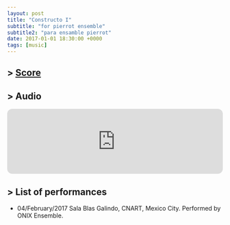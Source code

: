 ```yaml
---
layout: post
title: "Constructo I"
subtitle: "for pierrot ensemble"
subtitle2: "para ensamble pierrot"
date: 2017-01-01 18:30:00 +0000
tags: [music]
---
```


## \> [Score](/assets/scores/constructoI.pdf)

## \> Audio
<iframe style="border-radius:12px" src="https://open.spotify.com/embed/track/1O1t83xJRWAbJRXYPO3zXf?utm_source=generator" width="100%" height="152" frameBorder="0" allowfullscreen="" allow="autoplay; clipboard-write; encrypted-media; fullscreen; picture-in-picture" loading="lazy"></iframe>

## \> List of performances
* 04/February/2017 Sala Blas Galindo, CNART, Mexico City. Performed by ONIX Ensemble.
